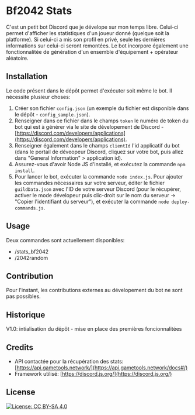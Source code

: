 # Bf2042 Stats

C'est un petit bot Discord que je dévelope sur mon temps libre. Celui-ci permet d'afficher les statistiques d'un joueur donné (quelque soit la platforme). Si celui-ci a mis son profil en privé, seule les dernières informations sur celui-ci seront remontées. Le bot incorpore également une fonctionnalitée de génération d'un ensemble d'équipement + opérateur aléatoire.


## Installation

Le code présent dans le dépôt permet d'exécuter soit même le bot. Il nécessite plusieur choses:  
1. Créer son fichier `config.json` (un exemple du fichier est disponible dans le dépôt - `config_sample.json`).
2. Renseigner dans ce fichier dans le champs `token` le numéro de token du bot qui est à générer via le site de dévelopement de Discord - [https://discord.com/developers/applications](https://discord.com/developers/applications).
3. Renseigner également dans le champs `clientId` l'id applicatif du bot (dans le portail de déveopeur Discord, cliquez sur votre bot, puis allez dans "General Information" > application id).
4. Assurez-vous d'avoir Node JS d'installé, et exécutez la commande `npm install`.
5. Pour lancer le bot, exécuter la commande `node index.js`. Pour ajouter les commandes nécessaires sur votre serveur, éditer le fichier `guildData.json` avec l'ID de votre serveur Discord (pour le récupérer, activer le mode dévelopeur puis clic-droit sur le nom du serveur -> "Copier l'identifiant du serveur"), et exécuter la commande `node deploy-commands.js`.


## Usage

Deux commandes sont actuellement disponibles:
- /stats_bf2042
- /2042random

## Contribution

Pour l'instant, les contributions externes au dévelopement du bot ne sont pas possibles.

## Historique

V1.0: intialisation du dépôt - mise en place des premières foncionnalitées

## Credits

- API contactée pour la récupération des stats: [https://api.gametools.network/](https://api.gametools.network/docs#/)
- Framework utilisé: [https://discord.js.org/](https://discord.js.org/)

## License

[![License: CC BY-SA 4.0](https://licensebuttons.net/l/by-sa/4.0/80x15.png)](http://creativecommons.org/licenses/by-sa/4.0/)